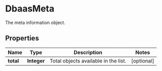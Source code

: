 

# DbaasMeta

The meta information object.

## Properties

| Name | Type | Description | Notes |
|------------ | ------------- | ------------- | -------------|
|**total** | **Integer** | Total objects available in the list. |  [optional] |



